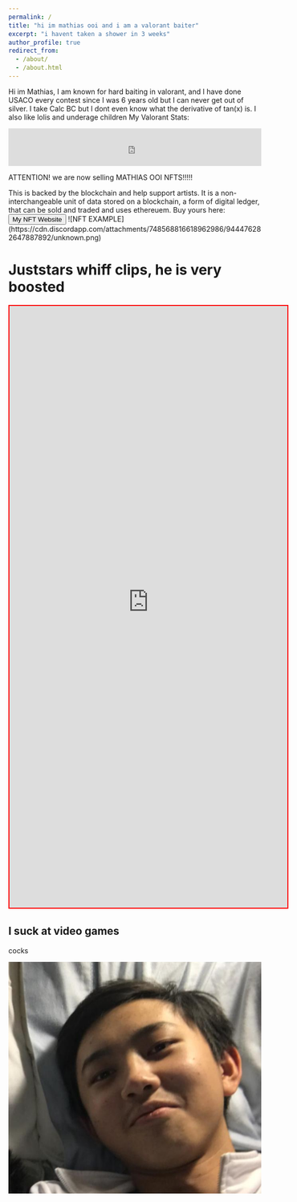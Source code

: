 ```yaml
---
permalink: /
title: "hi im mathias ooi and i am a valorant baiter"
excerpt: "i havent taken a shower in 3 weeks"
author_profile: true
redirect_from: 
  - /about/
  - /about.html
---
```

Hi im Mathias, I am known for hard baiting in valorant, and I have done USACO every contest since I was 6 years old but I can never get out of silver. I take Calc BC but I dont even know what the derivative of tan(x) is. I also like lolis and underage children
My Valorant Stats:
<iframe src="https://tracker.gg/overlays/overlay/8c7b4a73-c570-4199-b6e9-77853915cdad" style="display:block; width:100%; height:75px; border:0;"></iframe>
<p align="left">
    <p class="awesome">ATTENTION! we are now selling MATHIAS OOI NFTS!!!!!</p>
</p>
This is backed by the blockchain and help support artists. It is a non-interchangeable unit of data stored on a blockchain, a form of digital ledger, that can be sold and traded and uses ethereuem. Buy yours here:
<button onclick="location.href='https://www.reddit.com/r/hentai/'" type="button">My NFT Website</button> ![NFT EXAMPLE](https://cdn.discordapp.com/attachments/748568816618962986/944476282647887892/unknown.png)
    
         
Juststars whiff clips, he is very boosted
======

<iframe src="https://googledriveembedder.collegefam.com/?key=AIzaSyAfHR7-mA2DoTnG5lBJGGfh7nuFGVYD7Do&folderid=10F0_Ae6a0R6NUNDAnCbxfQ6OJ8fDV1fp&allowdl=no" style="width:110%; height:1200px; border:2px solid red;"  title = "whiff clips" ></iframe>



I suck at video games
------
cocks


![hot sexy image of mathias](/images/mathiasugly.png)

